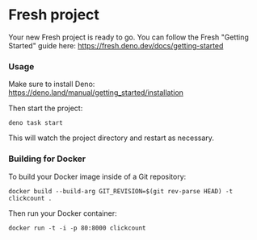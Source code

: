 # Fresh project

Your new Fresh project is ready to go. You can follow the Fresh "Getting
Started" guide here: https://fresh.deno.dev/docs/getting-started

### Usage

Make sure to install Deno: https://deno.land/manual/getting_started/installation

Then start the project:

```
deno task start
```

This will watch the project directory and restart as necessary.

### Building for Docker

To build your Docker image inside of a Git repository:

```
docker build --build-arg GIT_REVISION=$(git rev-parse HEAD) -t clickcount .
```

Then run your Docker container:

```
docker run -t -i -p 80:8000 clickcount
```

